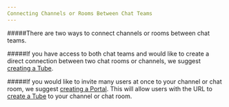 ```yaml
---
Connecting Channels or Rooms Between Chat Teams
---
```


#####There are two ways to connect channels or rooms between chat teams. 

#####If you have access to both chat teams and would like to create a direct connection between two chat rooms or channels, we suggest [creating a Tube](/getting-started/en/tubes-portals/tubes).

#####If you would like to invite many users at once to your channel or chat room, we suggest [creating a Portal](/getting-started/en/tubes-portals/portals). This will allow users with the URL to [create a Tube](/getting-started/en/tubes-portals/tubes) to your channel or chat room.
